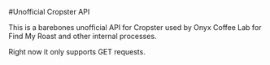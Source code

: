 #Unofficial Cropster API

This is a barebones unofficial API for Cropster used by Onyx Coffee Lab for Find My Roast and other internal processes.

Right now it only supports GET requests. 

